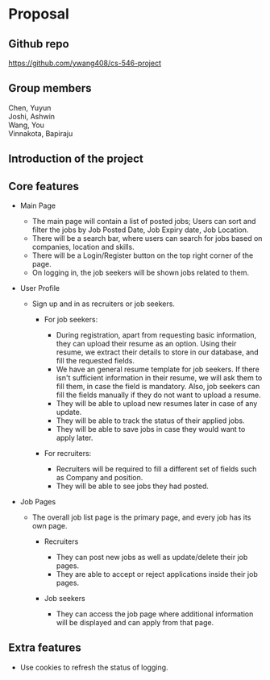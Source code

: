 # Proposal

## Github repo

https://github.com/ywang408/cs-546-project

## Group members

Chen, Yuyun \
Joshi, Ashwin \
Wang, You \
Vinnakota, Bapiraju

## Introduction of the project

## Core features

- Main Page
  - The main page will contain a list of posted jobs; Users can sort and filter the jobs by Job Posted Date, Job Expiry date, Job Location.
  - There will be a search bar, where users can search for jobs based on companies, location and skills.
  - There will be a Login/Register button on the top right corner of the page.
  - On logging in, the job seekers will be shown jobs related to them.

- User Profile
  - Sign up and in as recruiters or job seekers.

    - For job seekers: 
      - During registration, apart from requesting basic information, they can upload their resume as an option. Using their resume, we extract their details to store in our database, and fill the requested fields.
      - We have an general resume template for job seekers. If there isn't sufficient information in their resume, we will ask them to fill them, in case the field is mandatory. Also, job seekers can fill the fields manually if they do not want to upload a resume.
      - They will be able to upload new resumes later in case of any update.
      - They will be able to track the status of their applied jobs.
      - They will be able to save jobs in case they would want to apply later.

    - For recruiters:
      - Recruiters will be required to fill a different set of fields such as Company and position.
      - They will be able to see jobs they had posted.

- Job Pages
  - The overall job list page is the primary page, and every job has its own page.

    - Recruiters
      - They can post new jobs as well as update/delete their job pages.
      - They are able to accept or reject applications inside their job pages.

    - Job seekers
      - They can access the job page where additional information will be displayed and can apply from that page.

## Extra features

- Use cookies to refresh the status of logging.
